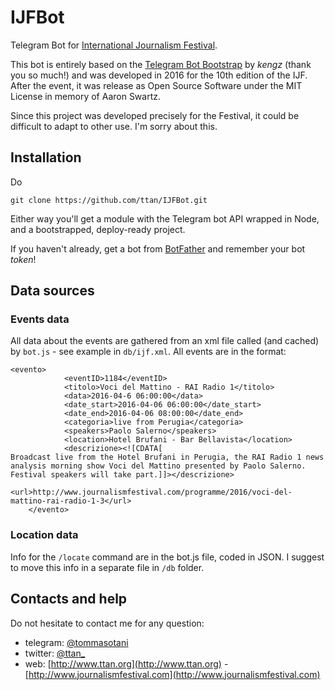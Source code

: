 # IJFBot
Telegram Bot for [International Journalism Festival](http://www.journalismfestival.com).

This bot is entirely based on the [Telegram Bot Bootstrap](http://kengz.github.io/telegram-bot-bootstrap/) by *kengz* (thank you so much!) and was developed in 2016 for the 10th edition of the IJF. After the event, it was release as Open Source Software under the MIT License in memory of Aaron Swartz.

Since this project was developed precisely for the Festival, it could be difficult to adapt to other use. I'm sorry about this. 


## Installation
Do

```
git clone https://github.com/ttan/IJFBot.git
```

Either way you'll get a module with the Telegram bot API wrapped in Node, and a bootstrapped, deploy-ready project.

If you haven't already, get a bot from [BotFather](https://core.telegram.org/bots) and remember your bot *token*!

## Data sources

### Events data

All data about the events are gathered from an xml file called (and cached) by `bot.js` - see example in `db/ijf.xml`. All events are in the format:

```
<evento> 
			<eventID>1184</eventID> 
			<titolo>Voci del Mattino - RAI Radio 1</titolo> 
			<data>2016-04-6 06:00:00</data> 
			<date_start>2016-04-06 06:00:00</date_start>
			<date_end>2016-04-06 08:00:00</date_end>	  
			<categoria>live from Perugia</categoria> 
			<speakers>Paolo Salerno</speakers> 
			<location>Hotel Brufani - Bar Bellavista</location> 
			<descrizione><![CDATA[
Broadcast live from the Hotel Brufani in Perugia, the RAI Radio 1 news analysis morning show Voci del Mattino presented by Paolo Salerno. Festival speakers will take part.]]></descrizione>
			<url>http://www.journalismfestival.com/programme/2016/voci-del-mattino-rai-radio-1-3</url>
	</evento>
```

### Location data

Info for the `/locate` command are in the bot.js file, coded in JSON. I suggest to move this info in a separate file in `/db` folder.

## Contacts and help

Do not hesitate to contact me for any question:
- telegram: [@tommasotani](http://telegram.me/tommasotani)
- twitter: [@ttan_](https://www.twitter.com/ttan_)
- web: [http://www.ttan.org](http://www.ttan.org) - [http://www.journalismfestival.com](http://www.journalismfestival.com)